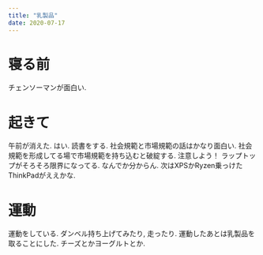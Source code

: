 ```yaml
---
title: "乳製品"
date: 2020-07-17
---
```


# 寝る前
チェンソーマンが面白い.

# 起きて
午前が消えた. はい. 読書をする. 社会規範と市場規範の話はかなり面白い. 社会規範を形成してる場で市場規範を持ち込むと破綻する. 注意しよう！
ラップトップがそろそろ限界になってる. なんでか分からん. 次はXPSかRyzen乗っけたThinkPadがええかな.

# 運動
運動をしている. ダンベル持ち上げてみたり, 走ったり. 運動したあとは乳製品を取ることにした. チーズとかヨーグルトとか.